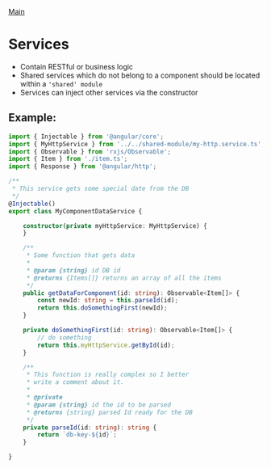 [Main](../readme.md)

# Services

- Contain RESTful or business logic
- Shared services which do not belong to a component should be located within a `'shared' module`
- Services can inject other services via the constructor

## Example:

```typescript
import { Injectable } from '@angular/core';
import { MyHttpService } from '../../shared-module/my-http.service.ts';
import { Observable } from 'rxjs/Observable';
import { Item } from './item.ts';
import { Response } from '@angular/http';

/**
 * This service gets some special date from the DB
 */
@Injectable()
export class MyComponentDataService {

    constructor(private myHttpService: MyHttpService) {
    }

    /**
     * Some function that gets data
     * 
     * @param {string} id DB id
     * @returns {Items[]} returns an array of all the items
     */
    public getDataForComponent(id: string): Observable<Item[]> {
        const newId: string = this.parseId(id);
        return this.doSomethingFirst(newId);
    }

    private doSomethingFirst(id: string): Observable<Item[]> {
        // do something
        return this.myHttpService.getById(id);
    }

    /**
     * This function is really complex so I better
     * write a comment about it.
     * 
     * @private
     * @param {string} id the id to be parsed
     * @returns {string} parsed Id ready for the DB
     */
    private parseId(id: string): string {
        return `db-key-${id}`;
    }

}

```